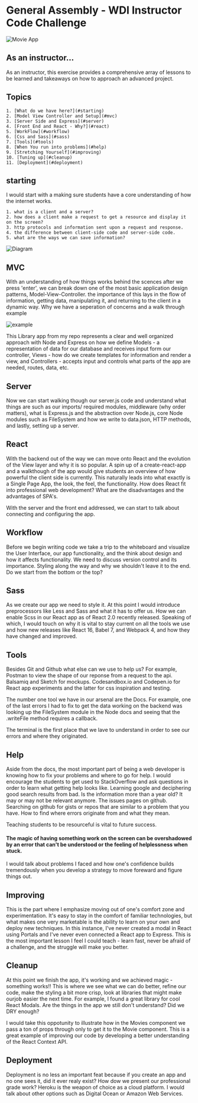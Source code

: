 # General Assembly - WDI Instructor Code Challenge

![Movie App](https://user-images.githubusercontent.com/7386478/48305673-2a292b00-e4fd-11e8-9f48-2f558139bbfd.png)

## As an instructor...

As an instructor, this exercise provides a comprehensive array of lessons to be learned and takeaways on how to approach an advanced project. 

## Topics 

    1. [What do we have here?](#starting)
    2. [Model View Controller and Setup](#mvc)
    3. [Server Side and Express](#server)
    4. [Front End and React - Why?](#react)
    5. [WorkFlow](#workflow)
    6. [Css and Sass](#sass)
    7. [Tools](#tools)
    8. [When You run into problems](#help)
    9. [Stretching Yourself](#improving)
    10. [Tuning up](#cleanup)
    11. [Deployment](#deployment)

## starting

I would start with a making sure students have a core understanding of how the internet works.

    1. what is a client and a server?
    2. how does a client make a request to get a resource and display it on the screen?
    3. http protocols and information sent upon a request and response.
    4. the difference between client-side code and server-side code.
    5. what are the ways we can save information?

![Diagram](https://mdn.mozillademos.org/files/13839/Web%20Application%20with%20HTML%20and%20Steps.png)

## MVC

With an understanding of how things works behind the scences after we press 'enter', we can break down one of the most basic application design patterns, Model-View-Controller. the importance of this lays in the flow of information, getting data, manipulating it, and returning to the client in a dynamic way. Why we have a seperation of concerns and a walk through example

 ![example](https://user-images.githubusercontent.com/7386478/48306355-1255a500-e505-11e8-87d5-8292cc79524f.png)

This Library app from my repo represents a clear and well organized approach with Node and Express on how we define Models - a representation of data for our database and receives input form our controller, Views - how do  we create templates for information and render a view, and Controllers - accepts input and controls what parts of the app are needed, routes, data, etc.

## Server

Now we can start walking though our server.js code and understand what things are such as our imports/ required modules, middleware (why order matters), what is Express.js and the abstraction over Node.js, core Node modules such as FileSystem and how we write to data.json, HTTP methods, and lastly, setting up a server.

## React

With the backend out of the way we can move onto React and the evolution of the View layer and why it is so popular. A spin up of a create-react-app and a walkthough of the app would give students an overview of how powerful the client side is currently. This naturally leads into what exactly is a Single Page App, the look, the feel, the functionality. How does React fit into professional web development? What are the disadvantages and the advantages of SPA's.

With the server and the front  end addressed, we can start to talk about connecting and configuring the app.

## Workflow

Before we begin writing code we take a trip to the whiteboard and visualize the User Interface, our app functionality, and the think about design and how it affects functionality. We need to discuss version control and its importance. Styling along the way and why we shouldn't leave it to the end. Do we start from the bottom or the top? 

## Sass

As we create our app we need to style it. At this point I would introduce preprocessors like Less and Sass and what it has to offer us. How we can enable Scss in our React app as of React 2.0 recently released. Speaking of which, I would touch on why it is vital to stay current on all the tools we use and how new releases like React 16, Babel 7, and Webpack 4, and how they have changed and improved.

## Tools

Besides Git and Github what else can we use to help us? For example, Postman to view the shape of our reponse from a request to the api. Balsamiq and Sketch for mockups. Codesandbox.io and Codepen.io for React app experiments and the latter for css inspiration and testing. 

The number one tool we have in our arsenal are the Docs. For example, one of the last errors I had to fix to get the data working on the backend was looking up the FileSystem module in the Node docs and seeing that the .writeFile method requires a callback. 

The terminal is the first place that we lave to understand in order to see our errors and where they originated.

## Help

Aside from the docs, the most important part of being a web developer is knowing how to fix your problems and where to go for help. I would encourage the students to get used to StackOverflow and ask questions in order to learn what getting help looks like. Learning google and deciphering  good search results from bad. Is the information more than a year old? It may or may not be relevant anymore. The issues pages on github. Searching on github for gists or repos that are similar to a problem that you have. How to find where errors originate from and what they mean. 

Teaching students to be resourceful is vital to future success. 

#### The magic of having something work on the screen can be overshadowed by an error that can't be understood or the feeling of helplessness when stuck.

I would talk about problems I faced and how one's confidence builds tremendously when you develop a strategy to move foreward and figure things out.

## Improving

This is the part where I emphasize moving out of one's comfort zone and experimentation. It's easy to stay in the comfort of familiar technologies, but what makes one very marketable is the ability to learn on your own and deploy new techniques. In this instance, I've never created a modal in React using Portals and I've never even connected a React app to Express. This is the most important lesson I feel I could teach - learn fast, never be afraid of a challenge, and the struggle will make you better.

## Cleanup

At this point we finish the app, it's working and we achieved magic - something works!! This is where we see what we can do better, refine our code, make the styling a bit more crisp, look at libraries that might make ourjob easier the next time. For example, I found a great library for cool React Modals. Are the things in the app we still don't understand? Did we DRY enough? 

I would take this oppotunity to illustrate how in the Movies component we pass a ton of props through only to get it to the Movie component. This is a great example of improving our code by developing a better understanding of the React Context API.

## Deployment

Deployment is no less an important feat because if you create an app and no one sees it, did it ever realy exist? How dow we present our professional grade work? Heroku is the weapon of choice as a cloud platform. I would talk about other options such as Digital Ocean or Amazon Web Services.
